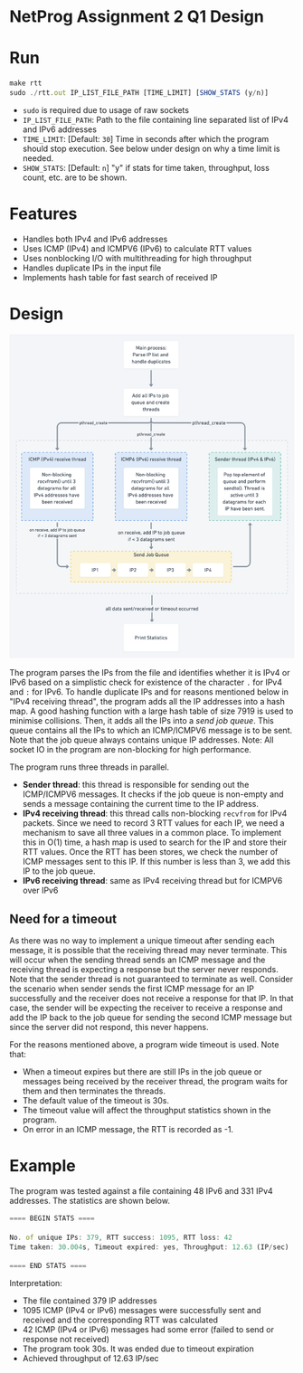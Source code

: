 # NetProg Assignment 2 Q1 Design

# Run

```jsx
make rtt
sudo ./rtt.out IP_LIST_FILE_PATH [TIME_LIMIT] [SHOW_STATS (y/n)]
```

- `sudo` is required due to usage of raw sockets
- `IP_LIST_FILE_PATH`: Path to the file containing line separated list of IPv4 and IPv6 addresses
- `TIME_LIMIT`: [Default: `30`] Time in seconds after which the program should stop execution. See below under design on why a time limit is needed.
- `SHOW_STATS`: [Default: `n`] "y" if stats for time taken, throughput, loss count, etc. are to be shown.

# Features

- Handles both IPv4 and IPv6 addresses
- Uses ICMP (IPv4) and ICMPV6 (IPv6) to calculate RTT values
- Uses nonblocking I/O with multithreading for high throughput
- Handles duplicate IPs in the input file
- Implements hash table for fast search of received IP

# Design

![design.png](design.png)

The program parses the IPs from the file and identifies whether it is IPv4 or IPv6 based on a simplistic check for existence of the character `.` for IPv4 and `:` for IPv6. To handle duplicate IPs and for reasons mentioned below in "IPv4 receiving thread", the program adds all the IP addresses into a hash map. A good hashing function with a large hash table of size 7919 is used to minimise collisions. Then, it adds all the IPs into a *send job queue*. This queue contains all the IPs to which an ICMP/ICMPV6 message is to be sent. Note that the job queue always contains unique IP addresses.
Note: All socket IO in the program are non-blocking for high performance.

The program runs three threads in parallel.

- **Sender thread**: this thread is responsible for sending out the ICMP/ICMPV6 messages. It checks if the job queue is non-empty and sends a message containing the current time to the IP address.
- **IPv4 receiving thread**: this thread calls non-blocking `recvfrom` for IPv4 packets. Since we need to record 3 RTT values for each IP, we need a mechanism to save all three values in a common place. To implement this in O(1) time, a hash map is used to search for the IP and store their RTT values. Once the RTT has been stores, we check the number of ICMP messages sent to this IP. If this number is less than 3, we add this IP to the job queue.
- **IPv6 receiving thread**: same as IPv4 receiving thread but for ICMPV6 over IPv6

## Need for a timeout

As there was no way to implement a unique timeout after sending each message, it is possible that the receiving thread may never terminate. This will occur when the sending thread sends an ICMP message and the receiving thread is expecting a response but the server never responds.
Note that the sender thread is not guaranteed to terminate as well. Consider the scenario when sender sends the first ICMP message for an IP successfully and the receiver does not receive a response for that IP. In that case, the sender will be expecting the receiver to receive a response and add the IP back to the job queue for sending the second ICMP message but since the server did not respond, this never happens.

For the reasons mentioned above, a program wide timeout is used. Note that:

- When a timeout expires but there are still IPs in the job queue or messages being received by the receiver thread, the program waits for them and then terminates the threads.
- The default value of the timeout is 30s.
- The timeout value will affect the throughput statistics shown in the program.
- On error in an ICMP message, the RTT is recorded as -1.

# Example

The program was tested against a file containing 48 IPv6 and 331 IPv4 addresses. The statistics are shown below.

```jsx
==== BEGIN STATS ====

No. of unique IPs: 379, RTT success: 1095, RTT loss: 42
Time taken: 30.004s, Timeout expired: yes, Throughput: 12.63 (IP/sec)

==== END STATS ====
```

Interpretation:

- The file contained 379 IP addresses
- 1095 ICMP (IPv4 or IPv6) messages were successfully sent and received and the corresponding RTT was calculated
- 42 ICMP (IPv4 or IPv6) messages had some error (failed to send or response not received)
- The program took 30s. It was ended due to timeout expiration
- Achieved throughput of 12.63 IP/sec